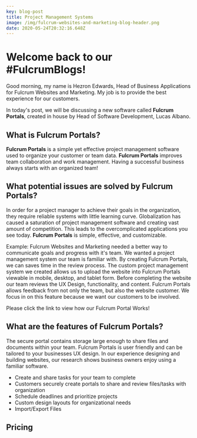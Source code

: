 ```yaml
---
key: blog-post
title: Project Management Systems
image: /img/fulcrum-websites-and-marketing-blog-header.png
date: 2020-05-24T20:32:16.648Z
---
```

# Welcome back to our #FulcrumBlogs!

Good morning, my name is Hezron Edwards, Head of Business Applications for Fulcrum Websites and Marketing. My job is to provide the best experience for our customers. 

In today's post, we will be discussing a new software called **Fulcrum Portals**, created in house by Head of Software Development, Lucas Albano. 

## What is **Fulcrum Portals**?

**Fulcrum Portals** is a simple yet effective project management software used to organize your customer or team data. **Fulcrum Portals** improves team collaboration and work management. Having a successful business always starts with an organized team! 

## What potential issues are solved by Fulcrum Portals?

In order for a project manager to achieve their goals in the organization, they require reliable systems with little learning curve. Globalization has caused a saturation of project management software and creating vast amount of competition. This leads to the overcomplicated applications you see today. **Fulcrum Portals** is simple, effective, and customizable. 

Example: Fulcrum Websites and Marketing needed a better way to communicate goals and progress with it's team. We wanted a project management system our team is familiar with. By creating Fulcrum Portals, we can saves time in the review process. The custom project management system we created allows us to upload the website into Fulcrum Portals viewable in mobile, desktop, and tablet form. Before completing the website our team reviews the UX Design, functionality, and content. Fulcrum Portals allows feedback from not only the team, but also the website customer. We focus in on this feature because we want our customers to be involved. 

Please click the link to view how our Fulcrum Portal Works!

## What are the features of Fulcrum Portals?

The secure portal contains storage large enough to share files and documents within your team. Fulcrum Portals is user friendly and can be tailored to your businesses UX design.  In our experience designing and building websites, our research shows business owners enjoy using a familiar software. 

* Create and share tasks for your team to complete
* Customers securely create portals to share and review files/tasks with organization
* Schedule deadlines and prioritize projects
* Custom design layouts for organizational needs
* Import/Export Files

## Pricing

## 

##
